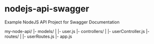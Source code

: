 # nodejs-api-swagger
Example NodeJS API Project for Swagger Documentation

my-node-api/
  |- models/
  |    |- user.js
  |- controllers/
  |    |- userController.js
  |- routes/
  |    |- userRoutes.js
  |- app.js